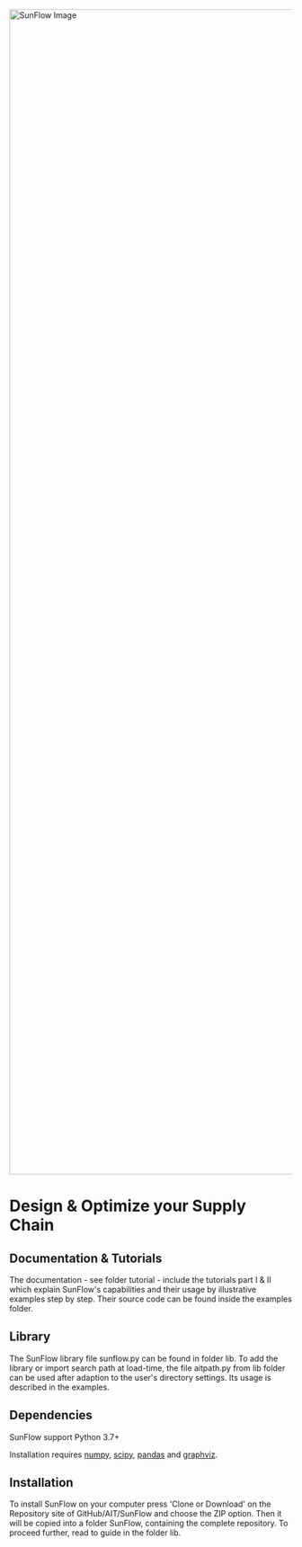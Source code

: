 <img width="2074" alt="SunFlow Image" src="https://user-images.githubusercontent.com/65338147/84592654-9392bd80-ae47-11ea-9712-a1f59069b32f.png">


# Design & Optimize your Supply Chain



Documentation & Tutorials
-------------------------

The documentation - see folder tutorial - include the tutorials part I & II which explain SunFlow's capabilities and their usage by illustrative examples step by step. Their source code can be found inside the examples folder.


Library
-------

The SunFlow library file sunflow.py can be found in folder lib. To add the library or import search path at load-time, the file aitpath.py from lib folder can be used after adaption to the user's directory settings. Its usage is described in the examples.



Dependencies
------------

SunFlow support Python 3.7+

Installation requires [numpy](http://www.numpy.org/), [scipy](http://www.scipy.org/), [pandas](http://pandas.pydata.org/) and [graphviz](https://www.graphviz.org).




Installation
------------

To install SunFlow on your computer press 'Clone or Download' on the Repository site of GitHub/AIT/SunFlow and choose the ZIP option. Then it will be copied into a folder SunFlow, containing the complete repository. To proceed further, read to guide in the folder lib.

